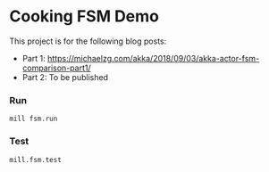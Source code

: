 # Cooking FSM Demo

This project is for the following blog posts:

* Part 1: https://michaelzg.com/akka/2018/09/03/akka-actor-fsm-comparison-part1/
* Part 2: To be published

### Run 

```
mill fsm.run
```

### Test

```
mill.fsm.test
```